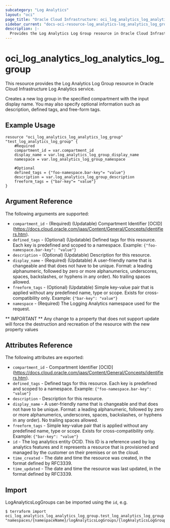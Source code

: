 ```yaml
---
subcategory: "Log Analytics"
layout: "oci"
page_title: "Oracle Cloud Infrastructure: oci_log_analytics_log_analytics_log_group"
sidebar_current: "docs-oci-resource-log_analytics-log_analytics_log_group"
description: |-
  Provides the Log Analytics Log Group resource in Oracle Cloud Infrastructure Log Analytics service
---
```


# oci_log_analytics_log_analytics_log_group
This resource provides the Log Analytics Log Group resource in Oracle Cloud Infrastructure Log Analytics service.

Creates a new log group in the specified compartment with the input display name. You may also specify optional information such as description, defined tags, and free-form tags.


## Example Usage

```hcl
resource "oci_log_analytics_log_analytics_log_group" "test_log_analytics_log_group" {
	#Required
	compartment_id = var.compartment_id
	display_name = var.log_analytics_log_group_display_name
	namespace = var.log_analytics_log_group_namespace

	#Optional
	defined_tags = {"foo-namespace.bar-key"= "value"}
	description = var.log_analytics_log_group_description
	freeform_tags = {"bar-key"= "value"}
}
```

## Argument Reference

The following arguments are supported:

* `compartment_id` - (Required) (Updatable) Compartment Identifier [OCID] (https://docs.cloud.oracle.com/iaas/Content/General/Concepts/identifiers.htm).
* `defined_tags` - (Optional) (Updatable) Defined tags for this resource. Each key is predefined and scoped to a namespace. Example: `{"foo-namespace.bar-key": "value"}` 
* `description` - (Optional) (Updatable) Description for this resource. 
* `display_name` - (Required) (Updatable) A user-friendly name that is changeable and that does not have to be unique. Format: a leading alphanumeric, followed by zero or more alphanumerics, underscores, spaces, backslashes, or hyphens in any order). No trailing spaces allowed. 
* `freeform_tags` - (Optional) (Updatable) Simple key-value pair that is applied without any predefined name, type or scope. Exists for cross-compatibility only. Example: `{"bar-key": "value"}` 
* `namespace` - (Required) The Logging Analytics namespace used for the request. 


** IMPORTANT **
Any change to a property that does not support update will force the destruction and recreation of the resource with the new property values

## Attributes Reference

The following attributes are exported:

* `compartment_id` - Compartment Identifier [OCID] (https://docs.cloud.oracle.com/iaas/Content/General/Concepts/identifiers.htm).
* `defined_tags` - Defined tags for this resource. Each key is predefined and scoped to a namespace. Example: `{"foo-namespace.bar-key": "value"}` 
* `description` - Description for this resource. 
* `display_name` - A user-friendly name that is changeable and that does not have to be unique. Format: a leading alphanumeric, followed by zero or more alphanumerics, underscores, spaces, backslashes, or hyphens in any order). No trailing spaces allowed. 
* `freeform_tags` - Simple key-value pair that is applied without any predefined name, type or scope. Exists for cross-compatibility only. Example: `{"bar-key": "value"}` 
* `id` - The log analytics entity OCID. This ID is a reference used by log analytics features and it represents a resource that is provisioned and managed by the customer on their premises or on the cloud. 
* `time_created` - The date and time the resource was created, in the format defined by RFC3339. 
* `time_updated` - The date and time the resource was last updated, in the format defined by RFC3339. 

## Import

LogAnalyticsLogGroups can be imported using the `id`, e.g.

```
$ terraform import oci_log_analytics_log_analytics_log_group.test_log_analytics_log_group "namespaces/{namespaceName}/logAnalyticsLogGroups/{logAnalyticsLogGroupId}" 
```

